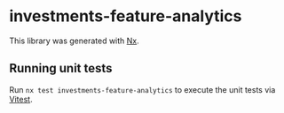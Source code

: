 # investments-feature-analytics

This library was generated with [Nx](https://nx.dev).

## Running unit tests

Run `nx test investments-feature-analytics` to execute the unit tests via [Vitest](https://vitest.dev/).
